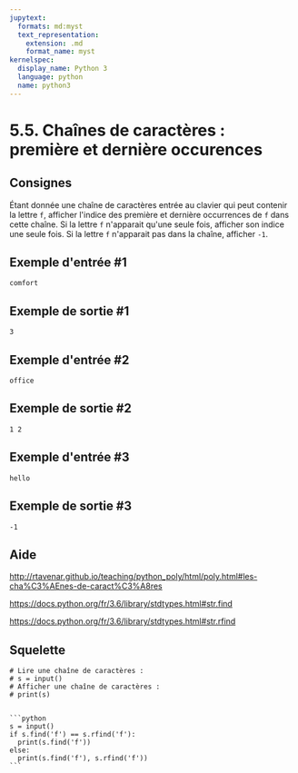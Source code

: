 ```yaml
---
jupytext:
  formats: md:myst
  text_representation:
    extension: .md
    format_name: myst
kernelspec:
  display_name: Python 3
  language: python
  name: python3
---
```


# 5.5. Chaînes de caractères : première et dernière occurences

## Consignes

Étant donnée une chaîne de caractères entrée au clavier qui peut contenir la lettre `f`, afficher l'indice des première et dernière occurrences de `f` dans cette chaîne. Si la lettre `f` n'apparait qu'une seule fois, afficher son indice une seule fois. Si la lettre `f` n'apparait pas dans la chaîne, afficher `-1`.

## Exemple d'entrée #1

```
comfort
```

## Exemple de sortie #1

```
3
```

## Exemple d'entrée #2

```
office
```

##  Exemple de sortie #2

```
1 2
```

##  Exemple d'entrée #3

```
hello
```

## Exemple de sortie #3

```
-1
```

## Aide

http://rtavenar.github.io/teaching/python_poly/html/poly.html#les-cha%C3%AEnes-de-caract%C3%A8res

https://docs.python.org/fr/3.6/library/stdtypes.html#str.find

https://docs.python.org/fr/3.6/library/stdtypes.html#str.rfind

## Squelette

```{code-cell} python
# Lire une chaîne de caractères :
# s = input()
# Afficher une chaîne de caractères :
# print(s)
```

````{dropdown} Proposition de solution

```python
s = input()
if s.find('f') == s.rfind('f'):
  print(s.find('f'))
else:
  print(s.find('f'), s.rfind('f'))
```
````
